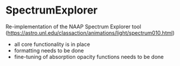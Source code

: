 # SpectrumExplorer
Re-implementation of the NAAP Spectrum Explorer tool (https://astro.unl.edu/classaction/animations/light/spectrum010.html)

* all core functionality is in place
* formatting needs to be done
* fine-tuning of absorption opacity functions needs to be done
